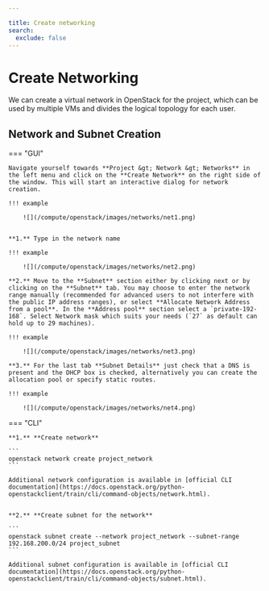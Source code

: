```yaml
---

title: Create networking
search:
  exclude: false
---
```


# Create Networking

We can create a virtual network in OpenStack for the project, which can be used by multiple VMs and divides the logical topology for each user.

## Network and Subnet Creation

=== "GUI"

    Navigate yourself towards **Project &gt; Network &gt; Networks** in the left menu and click on the **Create Network** on the right side of the window. This will start an interactive dialog for network creation.

    !!! example

        ![](/compute/openstack/images/networks/net1.png)


    **1.** Type in the network name

    !!! example

        ![](/compute/openstack/images/networks/net2.png)

    **2.** Move to the **Subnet** section either by clicking next or by clicking on the **Subnet** tab. You may choose to enter the network range manually (recommended for advanced users to not interfere with the public IP address ranges), or select **Allocate Network Address from a pool**. In the **Address pool** section select a `private-192-168`. Select Network mask which suits your needs (`27` as default can hold up to 29 machines).

    !!! example

        ![](/compute/openstack/images/networks/net3.png)

    **3.** For the last tab **Subnet Details** just check that a DNS is present and the DHCP box is checked, alternatively you can create the allocation pool or specify static routes.

    !!! example

        ![](/compute/openstack/images/networks/net4.png)

=== "CLI"

    **1.** **Create network**

    ```
    openstack network create project_network
    ```

    Additional network configuration is available in [official CLI documentation](https://docs.openstack.org/python-openstackclient/train/cli/command-objects/network.html).


    **2.** **Create subnet for the network**

    ```
    openstack subnet create --network project_network --subnet-range 192.168.200.0/24 project_subnet
    ```

    Additional subnet configuration is available in [official CLI documentation](https://docs.openstack.org/python-openstackclient/train/cli/command-objects/subnet.html).
